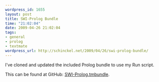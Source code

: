 ```yaml
--- 
wordpress_id: 1655
layout: post
title: SWI-Prolog Bundle
time: "21:02:04"
date: 2009-04-26 21:02:04
tags: 
- general
- prolog
- textmate
wordpress_url: http://schinckel.net/2009/04/26/swi-prolog-bundle/
---
```

I've cloned and updated the included Prolog bundle to use my Run script.

This can be found at GitHub: [SWI-Prolog.tmbundle][1].

   [1]: http://github.com/schinckel/SWI-Prolog.tmbundle/tree/master

